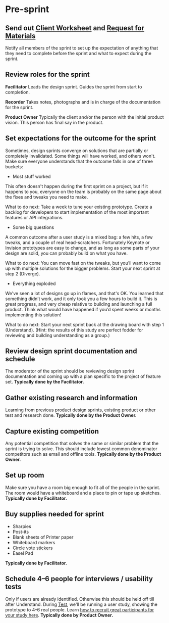 # Pre-sprint

## Send out [Client Worksheet](materials/pre-sprint_client_worksheet.md) and [Request for Materials](materials/pre-sprint_request_for_materials.md)

Notify all members of the sprint to set up the expectation of anything that they need to complete before the sprint and what to expect during the sprint.

## Review roles for the sprint

**Facilitator** Leads the design sprint. Guides the sprint from start to completion.

**Recorder** Takes notes, photographs and is in charge of the documentation for the sprint.

**Product Owner** Typically the client and/or the person with the initial product vision. This person has final say in the product.

## Set expectations for the outcome for the sprint

Sometimes, design sprints converge on solutions that are partially or completely invalidated. Some things will have worked, and others won't. Make sure everyone understands that the outcome falls in one of three buckets:

* Most stuff worked

This often doesn't happen during the first sprint on a project, but if it happens to you, everyone on the team is probably on the same page about the fixes and tweaks you need to make.

What to do next: Take a week to tune your existing prototype. Create a backlog for developers to start implementation of the most important features or API integrations.

* Some big questions

A common outcome after a user study is a mixed bag: a few hits, a few tweaks, and a couple of real head-scratchers. Fortunately Keynote or Invision prototypes are easy to change, and as long as some parts of your design are solid, you can probably build on what you have.

What to do next: You can move fast on the tweaks, but you’ll want to come up with multiple solutions for the bigger problems. Start your next sprint at step 2 \(Diverge\).

* Everything exploded

We've seen a lot of designs go up in flames, and that's OK. You learned that something didn’t work, and it only took you a few hours to build it. This is great progress, and very cheap relative to building and launching a full product. Think what would have happened if you’d spent weeks or months implementing this solution!

What to do next: Start your next sprint back at the drawing board with step 1 \(Understand\). \(Hint: the results of this study are perfect fodder for reviewing and building understanding as a group.\)

## Review design sprint documentation and schedule

The moderator of the sprint should be reviewing design sprint documentation and coming up with a plan specific to the project of feature set. **Typically done by the Facilitator.**

## Gather existing research and information

Learning from previous product design sprints, existing product or other test and research done. **Typically done by the Product Owner.**

## Capture existing competition

Any potential competition that solves the same or similar problem that the sprint is trying to solve. This should include lowest common denominator competitors such as email and offline tools. **Typically done by the Product Owner.**

## Set up room

Make sure you have a room big enough to fit all of the people in the sprint. The room would have a whiteboard and a place to pin or tape up sketches. **Typically done by Facilitator.**

## Buy supplies needed for sprint

* Sharpies
* Post-its
* Blank sheets of Printer paper
* Whiteboard markers
* Circle vote stickers
* Easel Pad

**Typically done by Facilitator.**

## Schedule 4–6 people for interviews / usability tests

Only if users are already identified. Otherwise this should be held off till after Understand. During [Test](https://github.com/messydesign/design-sprint/tree/b40dd9aa407c1feb52da507f04d2ea242f7d6063/5-Test/README.md), we'll be running a user study, showing the prototype to 4–6 real people. Learn [how to recruit great participants for your study here](http://www.designstaff.org/articles/recruiting-how-to-find-great-participants-for-your-user-study-2012-02-22.html). **Typically done by Product Owner.**

